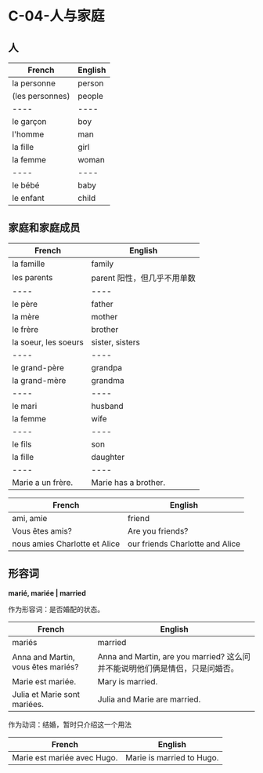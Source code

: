 ﻿# C-04-人与家庭

## 人

French | English
---- | ----
la personne | person
(les personnes) | people
---- | ----
le garçon | boy
l'homme | man
la fille | girl
la femme | woman
---- | ----
le bébé | baby
le enfant | child

## 家庭和家庭成员

French | English
---- | ----
la famille | family
les parents | parent 阳性，但几乎不用单数
---- | ----
le père | father
la mère | mother
le frère | brother
la soeur, les soeurs | sister, sisters
---- | ----
le grand-père | grandpa
la grand-mère | grandma
---- | ----
le mari | husband
la femme | wife
---- | ----
le fils | son
la fille | daughter
---- | ----
Marie a un frère. | Marie has a brother.

French | English
---- | ----
ami, amie | friend
Vous êtes amis? | Are you friends?
nous amies Charlotte et Alice | our friends Charlotte and Alice

## 形容词

**marié, mariée | married**

作为形容词：是否婚配的状态。

French | English
---- | ----
mariés | married
Anna and Martin, vous êtes mariés? | Anna and Martin, are you married? 这么问并不能说明他们俩是情侣，只是问婚否。
Marie est mariée. | Mary is married.
Julia et Marie sont mariées. | Julia and Marie are married.

作为动词：结婚，暂时只介绍这一个用法

French | English
---- | ----
Marie est mariée avec Hugo. | Marie is married to Hugo.

